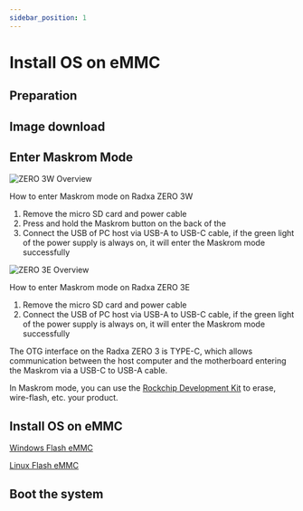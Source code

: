 ```yaml
---
sidebar_position: 1
---
```


# Install OS on eMMC

## Preparation

## Image download

## Enter Maskrom Mode

<Tabs queryString="maskrom">
<TabItem value="ZERO 3W">

![ZERO 3W Overview](/img/zero/zero3w/radxa_zero_3w.webp)

How to enter Maskrom mode on Radxa ZERO 3W

1. Remove the micro SD card and power cable
2. Press and hold the Maskrom button on the back of the
3. Connect the USB of PC host via USB-A to USB-C cable, if the green light of the power supply is always on, it will enter the Maskrom mode successfully

</TabItem>
<TabItem value="ZERO 3E">

![ZERO 3E Overview](/img/zero/zero3w/radxa_zero_3e.webp)

How to enter Maskrom mode on Radxa ZERO 3E

1. Remove the micro SD card and power cable
2. Connect the USB of PC host via USB-A to USB-C cable, if the green light of the power supply is always on, it will enter the Maskrom mode successfully

</TabItem>
</Tabs>

The OTG interface on the Radxa ZERO 3 is TYPE-C, which allows communication between the host computer and the motherboard entering the Maskrom via a USB-C to USB-A cable.

In Maskrom mode, you can use the [Rockchip Development Kit](/general-tutorial/rksdk) to erase, wire-flash, etc. your product.

## Install OS on eMMC

[Windows Flash eMMC](/general-tutorial/rksdk/rkdevtool.md)

[Linux Flash eMMC](/general-tutorial/rksdk/rkdeveloptool.md)

## Boot the system
